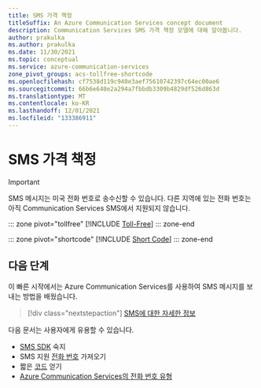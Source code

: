 ```yaml
---
title: SMS 가격 책정
titleSuffix: An Azure Communication Services concept document
description: Communication Services SMS 가격 책정 모델에 대해 알아봅니다.
author: prakulka
ms.author: prakulka
ms.date: 11/30/2021
ms.topic: conceptual
ms.service: azure-communication-services
zone_pivot_groups: acs-tollfree-shortcode
ms.openlocfilehash: cf7538d119c940e3aef75610742397c64ec00ae6
ms.sourcegitcommit: 66b6e640e2a294a7fbbdb3309b4829df526d863d
ms.translationtype: MT
ms.contentlocale: ko-KR
ms.lasthandoff: 12/01/2021
ms.locfileid: "133386911"
---
```

# <a name="sms-pricing"></a>SMS 가격 책정 

> [!IMPORTANT]
> SMS 메시지는 미국 전화 번호로 송수신할 수 있습니다. 다른 지역에 있는 전화 번호는 아직 Communication Services SMS에서 지원되지 않습니다.

::: zone pivot="tollfree"
[!INCLUDE [Toll-Free](./includes/sms-tollfree-pricing.md)]
::: zone-end

::: zone pivot="shortcode"
[!INCLUDE [Short Code](./includes/sms-shortcode-pricing.md)]
::: zone-end

## <a name="next-steps"></a>다음 단계

이 빠른 시작에서는 Azure Communication Services를 사용하여 SMS 메시지를 보내는 방법을 배웠습니다.

> [!div class="nextstepaction"]
> [SMS에 대한 자세한 정보](../concepts/sms/concepts.md)

다음 문서는 사용자에게 유용할 수 있습니다.
- [SMS SDK](../concepts/sms/sdk-features.md) 숙지
- SMS 지원 [전화 번호](../quickstarts/telephony/get-phone-number.md) 가져오기
- 짧은 [코드](../quickstarts/sms/apply-for-short-code.md) 얻기
- [Azure Communication Services의 전화 번호 유형](../concepts/telephony/plan-solution.md)

